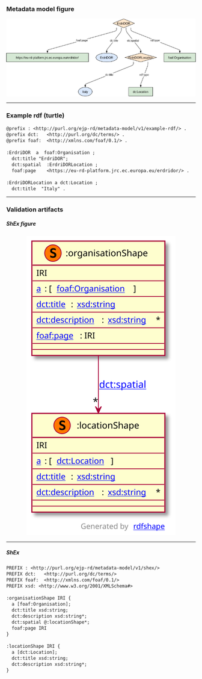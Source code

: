 ### Metadata model figure

<p align="center"> 
    <a href="../images/turtle/organisation.png" target="_blank">
        <img src="../images/turtle/organisation.png"> 
    </a>
</p>


***

### Example rdf (turtle)

```ttl
@prefix : <http://purl.org/ejp-rd/metadata-model/v1/example-rdf/> .
@prefix dct:   <http://purl.org/dc/terms/> .
@prefix foaf:  <http://xmlns.com/foaf/0.1/> .

:ErdriDOR  a  foaf:Organisation ;
  dct:title "ErdriDOR";
  dct:spatial  :ErdriDORLocation ;
  foaf:page    <https://eu-rd-platform.jrc.ec.europa.eu/erdridor/> .
  
:ErdriDORLocation a dct:Location ;
  dct:title  "Italy" .
```

***

### Validation artifacts 

##### ShEx figure

<p align="center"> 
    <a href="../images/shex/organisation.svg" target="_blank">
        <img src="../images/shex/organisation.svg"> 
    </a>
</p>

***
##### ShEx

``` ShEx
PREFIX : <http://purl.org/ejp-rd/metadata-model/v1/shex/>
PREFIX dct:   <http://purl.org/dc/terms/>
PREFIX foaf:  <http://xmlns.com/foaf/0.1/>
PREFIX xsd: <http://www.w3.org/2001/XMLSchema#>

:organisationShape IRI {
  a [foaf:Organisation];
  dct:title xsd:string;
  dct:description xsd:string*;
  dct:spatial @:locationShape*;
  foaf:page IRI
}

:locationShape IRI {
  a [dct:Location];
  dct:title xsd:string;
  dct:description xsd:string*;
}
```
